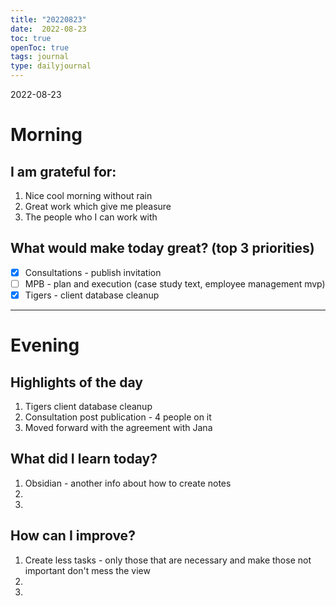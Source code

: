 ```yaml
---
title: "20220823"
date:  2022-08-23
toc: true
openToc: true
tags: journal
type: dailyjournal
---
```


2022-08-23
# Morning
## I am grateful for:
1. Nice cool morning without rain
2. Great work which give me pleasure
3. The people who I can work with

## What would make today great? (top 3 priorities)
- [x] Consultations - publish invitation
- [ ] MPB - plan and execution (case study text, employee management mvp) 
- [x] Tigers - client database cleanup 

---
# Evening
## Highlights of the day
1. Tigers client database cleanup
2. Consultation post publication - 4 people on it
3.  Moved forward with the agreement with Jana

## What did I learn today?
1. Obsidian - another info about how to create notes
2. 
3. 

## How can I improve?
1. Create less tasks - only those that are necessary and make those not important don't mess the view
2.  
3.  